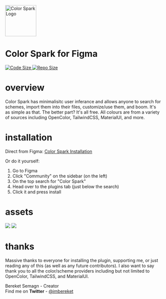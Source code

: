 
<img alt="Color Spark Logo" src="https://i.ibb.co/n77CrFg/color-spark-logo.png" width="100" />


<h1>Color Spark for Figma</h1>

  
  <a href="">
    <img alt="Code Size" src="https://img.shields.io/github/languages/code-size/heybereket/color-spark" />
  </a>
  
   <a href="">
    <img alt="Repo Size" src="https://img.shields.io/github/repo-size/heybereket/color-spark" />
  </a>

# overview

Color Spark has minimalisitc user inferance and allows anyone to search for schemes, import them into their files, customize/use them, and boom. It's as simple as that. The better part? It's all free. All colours are from a variety of sources including OpenColor, TailwindCSS, MaterialUI, and more. 

# installation 

Direct from Figma: <a href="https://www.figma.com/community/plugin/934799606018744992/Color-Spark">Color Spark Installation</a>

Or do it yourself: <br>
1. Go to Figma
2. Click "Community" on the sidebar (on the left)
3. On the top search for "Color Spark"
4. Head over to the plugins tab (just below the search)
5. Click it and press install

# assets

<img src="https://i.ibb.co/2ZNNKPX/color-spark-thumb-new.jpg" />
<img src="https://i.ibb.co/CbRR4tK/Capture.png" />

# thanks

Massive thanks to everyone for installing the plugin, supporting me, or just reading any of this (as well as any future contributors). I also want to say thank you to all the color/scheme providers including but not limited to OpenColor, TailwindCSS, and MaterialUI. 

Bereket Semagn - Creator <br>
Find me on **Twitter** - <a href="https://twitter.com/imbereket">@imbereket</a>
